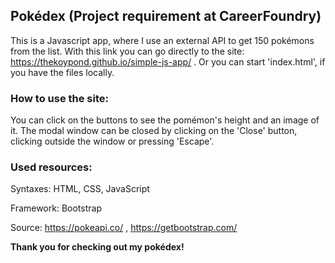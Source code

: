 ## Pokédex (Project requirement at CareerFoundry)

This is a Javascript app, where I use an external API to get 150 pokémons from the list. With this link you can go directly to the site: https://thekoypond.github.io/simple-js-app/ . Or you can start 'index.html', if you have the files locally. 

### How to use the site:

You can click on the buttons to see the pomémon's height and an image of it. The modal window can be closed by clicking on the 'Close' button, clicking outside the  window or pressing 'Escape'. 

### Used resources:

Syntaxes: HTML, CSS, JavaScript

Framework: Bootstrap

Source: https://pokeapi.co/ , https://getbootstrap.com/

**Thank you for checking out my pokédex!**